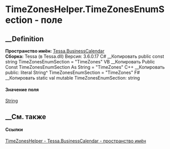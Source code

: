 # TimeZonesHelper.TimeZonesEnumSection - поле
##  __Definition
 **Пространство имён:** [Tessa.BusinessCalendar](N_Tessa_BusinessCalendar.htm)  
 **Сборка:** Tessa (в Tessa.dll) Версия: 3.6.0.17
C# __Копировать
     public const string TimeZonesEnumSection = "TimeZones"
VB __Копировать
     Public Const TimeZonesEnumSection As String = "TimeZones"
C++ __Копировать
     public:
    literal String^ TimeZonesEnumSection = "TimeZones"
F# __Копировать
     static val mutable TimeZonesEnumSection: string
#### Значение поля
[String](https://learn.microsoft.com/dotnet/api/system.string)
##  __См. также
#### Ссылки
[TimeZonesHelper - ](T_Tessa_BusinessCalendar_TimeZonesHelper.htm)
[Tessa.BusinessCalendar - пространство имён](N_Tessa_BusinessCalendar.htm)
